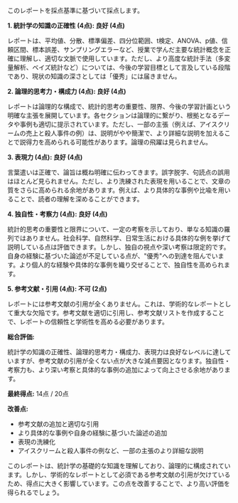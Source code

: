 このレポートを採点基準に基づいて採点します。

**1. 統計学の知識の正確性 (4点): 良好 (4点)**

レポートは、平均値、分散、標準偏差、四分位範囲、t検定、ANOVA、p値、信頼区間、標本誤差、サンプリングエラーなど、授業で学んだ主要な統計概念を正確に理解し、適切な文脈で使用しています。ただし、より高度な統計手法（多変量解析、ベイズ統計など）については、今後の学習目標として言及している段階であり、現状の知識の深さとしては「優秀」には届きません。


**2. 論理的思考力・構成力 (4点): 良好 (4点)**

レポートは論理的な構成で、統計的思考の重要性、限界、今後の学習計画という明確な主張を展開しています。各セクションは論理的に繋がり、根拠となるデータや事例も適切に提示されています。ただし、一部の主張（例えば、アイスクリームの売上と殺人事件の例）は、説明がやや簡潔で、より詳細な説明を加えることで説得力を高められる可能性があります。論理の飛躍は見られません。


**3. 表現力 (4点): 良好 (4点)**

言葉遣いは正確で、論旨は概ね明確に伝わってきます。誤字脱字、句読点の誤用はほとんど見られません。ただし、より洗練された表現を用いることで、文章の質をさらに高められる余地があります。例えば、より具体的な事例や比喩を用いることで、読者の理解を深めることができます。


**4. 独自性・考察力 (4点): 良好 (4点)**

統計的思考の重要性と限界について、一定の考察を示しており、単なる知識の羅列ではありません。社会科学、自然科学、日常生活における具体的な例を挙げて説明している点は評価できます。しかし、独自の視点や深い考察は限定的です。自身の経験に基づいた論述が不足している点が、"優秀"への到達を阻んでいます。より個人的な経験や具体的な事例を織り交ぜることで、独自性を高められます。


**5. 参考文献・引用 (4点): 不可 (2点)**

レポートには参考文献の引用が全くありません。これは、学術的なレポートとして重大な欠陥です。参考文献を適切に引用し、参考文献リストを作成することで、レポートの信頼性と学術性を高める必要があります。


**総合評価:**

統計学の知識の正確性、論理的思考力・構成力、表現力は良好なレベルに達していますが、参考文献の引用が全くない点が大きな減点要因となります。独自性・考察力も、より深い考察と具体的な事例の追加によって向上させる余地があります。

**最終得点:** 14点 / 20点


**改善点:**

* 参考文献の追加と適切な引用
* より具体的な事例や自身の経験に基づいた論述の追加
* 表現の洗練化
* アイスクリームと殺人事件の例など、一部の主張のより詳細な説明


このレポートは、統計学の基礎的な知識を理解しており、論理的に構成されています。しかし、学術的なレポートとして必須である参考文献の引用が欠けているため、得点に大きく影響しています。この点を改善することで、より高い評価を得られるでしょう。
